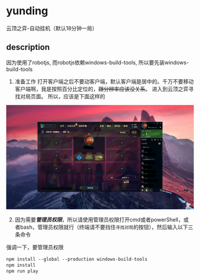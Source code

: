 # yunding
云顶之弈-自动挂机（默认18分钟一局）

## description
因为使用了robotjs,
而robotjs依赖windows-build-tools,
所以要先装windows-build-tools

1. 准备工作
打开客户端之后不要动客户端，默认客户端是居中的。千万不要移动客户端啊，我是按照百分比定位的，~~跟分辨率应该没关系~~。
进入到云顶之弈寻找对局页面。
所以，应该是下面这样的

![alt 就是这样啊](./images/po.jpg)

2. 因为需要***管理员权限***，所以请使用管理员权限打开cmd或者powerShell，或者bash，管理员权限就行（终端请不要挡住`寻找对局`的按钮），然后输入以下三条命令

强调一下，要管理员权限
```
npm install --global --production windows-build-tools
npm install
npm run play
```



